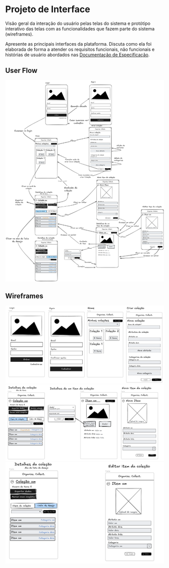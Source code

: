 
# Projeto de Interface

Visão geral da interação do usuário pelas telas do sistema e protótipo interativo das telas com as funcionalidades que fazem parte do sistema (wireframes).

 Apresente as principais interfaces da plataforma. Discuta como ela foi elaborada de forma a atender os requisitos funcionais, não funcionais e histórias de usuário abordados nas <a href="2-Especificação do Projeto.md"> Documentação de Especificação</a>.

## User Flow
![User Flow do Organize. Collect.](img/user-flows.png)

## Wireframes
![image](img/wireframes/wireframe_1.png)
![image](img/wireframes/wireframe_2.png)
![image](img/wireframes/wireframe_3.png)
